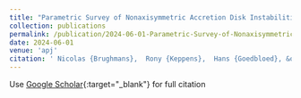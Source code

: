 ```yaml
---
title: "Parametric Survey of Nonaxisymmetric Accretion Disk Instabilities: Magnetorotational Instability to Super-Alfv&apos;enic Rotational Instability"
collection: publications
permalink: /publication/2024-06-01-Parametric-Survey-of-Nonaxisymmetric-Accretion-Disk-Instabilities-Magnetorotational-Instability-to-Super-Alfvenic-Rotational-Instability
date: 2024-06-01
venue: 'apj'
citation: ' Nicolas {Brughmans},  Rony {Keppens},  Hans {Goedbloed}, &quot;Parametric Survey of Nonaxisymmetric Accretion Disk Instabilities: Magnetorotational Instability to Super-Alfv&amp;apos;enic Rotational Instability.&quot; apj, 2024.'
---
```

Use [Google Scholar](https://scholar.google.com/scholar?q=Parametric+Survey+of+Nonaxisymmetric+Accretion+Disk+Instabilities:+Magnetorotational+Instability+to+Super+Alfv&#x27;enic+Rotational+Instability){:target="_blank"} for full citation